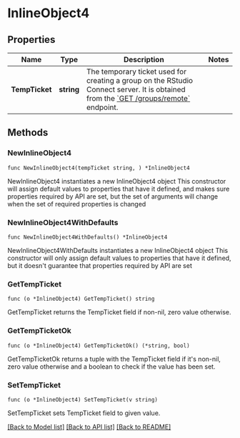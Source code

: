 # InlineObject4

## Properties

Name | Type | Description | Notes
------------ | ------------- | ------------- | -------------
**TempTicket** | **string** | The temporary ticket used for creating a group on the RStudio Connect server. It is obtained from the [&#x60;GET /groups/remote&#x60;](#searchRemoteGroups) endpoint.  | 

## Methods

### NewInlineObject4

`func NewInlineObject4(tempTicket string, ) *InlineObject4`

NewInlineObject4 instantiates a new InlineObject4 object
This constructor will assign default values to properties that have it defined,
and makes sure properties required by API are set, but the set of arguments
will change when the set of required properties is changed

### NewInlineObject4WithDefaults

`func NewInlineObject4WithDefaults() *InlineObject4`

NewInlineObject4WithDefaults instantiates a new InlineObject4 object
This constructor will only assign default values to properties that have it defined,
but it doesn't guarantee that properties required by API are set

### GetTempTicket

`func (o *InlineObject4) GetTempTicket() string`

GetTempTicket returns the TempTicket field if non-nil, zero value otherwise.

### GetTempTicketOk

`func (o *InlineObject4) GetTempTicketOk() (*string, bool)`

GetTempTicketOk returns a tuple with the TempTicket field if it's non-nil, zero value otherwise
and a boolean to check if the value has been set.

### SetTempTicket

`func (o *InlineObject4) SetTempTicket(v string)`

SetTempTicket sets TempTicket field to given value.



[[Back to Model list]](../README.md#documentation-for-models) [[Back to API list]](../README.md#documentation-for-api-endpoints) [[Back to README]](../README.md)


